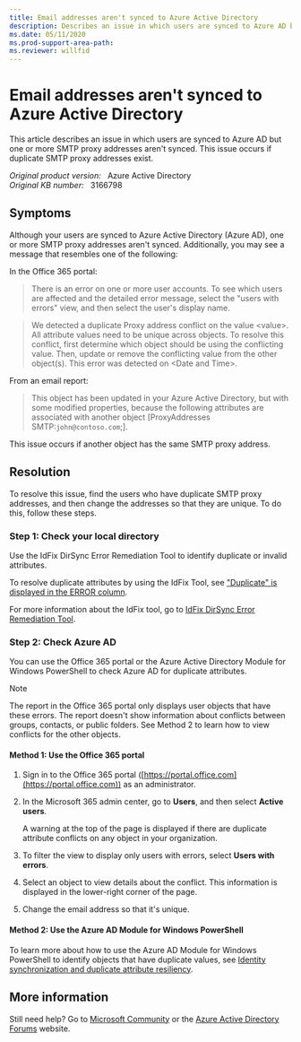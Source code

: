 ```yaml
---
title: Email addresses aren't synced to Azure Active Directory
description: Describes an issue in which users are synced to Azure AD but one or more SMTP proxy addresses aren't synced.  This issue occurs if duplicate SMTP proxy addresses exist. Provides a resolution.
ms.date: 05/11/2020
ms.prod-support-area-path: 
ms.reviewer: willfid
---
```

# Email addresses aren't synced to Azure Active Directory

This article describes an issue in which users are synced to Azure AD but one or more SMTP proxy addresses aren't synced. This issue occurs if duplicate SMTP proxy addresses exist.

_Original product version:_ &nbsp; Azure Active Directory  
_Original KB number:_ &nbsp; 3166798

## Symptoms

Although your users are synced to Azure Active Directory (Azure AD), one or more SMTP proxy addresses aren't synced. Additionally, you may see a message that resembles one of the following:

In the Office 365 portal:

> There is an error on one or more user accounts. To see which users are affected and the detailed error message, select the "users with errors" view, and then select the user's display name.

> We detected a duplicate Proxy address conflict on the value \<value>. All attribute values need to be unique across objects. To resolve this conflict, first determine which object should be using the conflicting value. Then, update or remove the conflicting value from the other object(s). This error was detected on \<Date and Time>.

From an email report:

> This object has been updated in your Azure Active Directory, but with some modified properties, because the following attributes are associated with another object [ProxyAddresses SMTP:`john@contoso.com`;].

This issue occurs if another object has the same SMTP proxy address.

## Resolution

To resolve this issue, find the users who have duplicate SMTP proxy addresses, and then change the addresses so that they are unique. To do this, follow these steps.

### Step 1: Check your local directory

Use the IdFix DirSync Error Remediation Tool to identify duplicate or invalid attributes.

To resolve duplicate attributes by using the IdFix Tool, see ["Duplicate" is displayed in the ERROR column](/office365/troubleshoot/active-directory/run-idfix-dirsync-error-remediation-tool).

For more information about the IdFix tool, go to [IdFix DirSync Error Remediation Tool](https://github.com/microsoft/idfix).

### Step 2: Check Azure AD

You can use the Office 365 portal or the Azure Active Directory Module for Windows PowerShell to check Azure AD for duplicate attributes.

> [!NOTE]
> The report in the Office 365 portal only displays user objects that have these errors. The report doesn't show information about conflicts between groups, contacts, or public folders. See Method 2 to learn how to view conflicts for the other objects.

#### Method 1: Use the Office 365 portal

1. Sign in to the Office 365 portal ([https://portal.office.com](https://portal.office.com)) as an administrator.
2. In the Microsoft 365 admin center, go to **Users**, and then select **Active users**.

    A warning at the top of the page is displayed if there are duplicate attribute conflicts on any object in your organization.

3. To filter the view to display only users with errors, select **Users with errors**.
4. Select an object to view details about the conflict. This information is displayed in the lower-right corner of the page.
5. Change the email address so that it's unique.

#### Method 2: Use the Azure AD Module for Windows PowerShell

To learn more about how to use the Azure AD Module for Windows PowerShell to identify objects that have duplicate values, see [Identity synchronization and duplicate attribute resiliency](/azure/active-directory/hybrid/how-to-connect-syncservice-duplicate-attribute-resiliency).

## More information

Still need help? Go to [Microsoft Community](https://answers.microsoft.com/) or the [Azure Active Directory Forums](https://social.msdn.microsoft.com) website.
